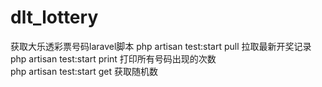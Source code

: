 # dlt_lottery
获取大乐透彩票号码laravel脚本
php artisan test:start pull  拉取最新开奖记录   
php artisan test:start print 打印所有号码出现的次数   
php artisan test:start get   获取随机数   

